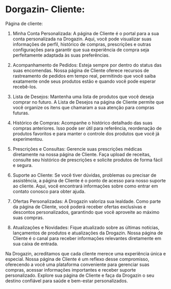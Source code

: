 # Dorgazin- Cliente:

Página de cliente:

1. Minha Conta Personalizada:
A página de Cliente é o portal para a sua conta personalizada na Drogazin. Aqui, você pode visualizar suas informações de perfil, histórico de compras, prescrições e outras configurações para garantir que sua experiência de compra seja perfeitamente adaptada às suas preferências.

2. Acompanhamento de Pedidos:
Esteja sempre por dentro do status das suas encomendas. Nossa página de Cliente oferece recursos de rastreamento de pedidos em tempo real, permitindo que você saiba exatamente onde seus produtos estão e quando você pode esperar recebê-los.

3. Lista de Desejos:
Mantenha uma lista de produtos que você deseja comprar no futuro. A Lista de Desejos na página de Cliente permite que você organize os itens que chamaram a sua atenção para compras futuras.

4. Histórico de Compras:
Acompanhe o histórico detalhado das suas compras anteriores. Isso pode ser útil para referência, reordenação de produtos favoritos e para manter o controle dos produtos que você já experimentou.

5. Prescrições e Consultas:
Gerencie suas prescrições médicas diretamente na nossa página de Cliente. Faça upload de receitas, consulte seu histórico de prescrições e solicite produtos de forma fácil e segura.

6. Suporte ao Cliente:
Se você tiver dúvidas, problemas ou precisar de assistência, a página de Cliente é o ponto de acesso para nosso suporte ao cliente. Aqui, você encontrará informações sobre como entrar em contato conosco para obter ajuda.

7. Ofertas Personalizadas:
A Drogazin valoriza sua lealdade. Como parte da página de Cliente, você poderá receber ofertas exclusivas e descontos personalizados, garantindo que você aproveite ao máximo suas compras.

8. Atualizações e Novidades:
Fique atualizado sobre as últimas notícias, lançamentos de produtos e atualizações da Drogazin. Nossa página de Cliente é o canal para receber informações relevantes diretamente em sua caixa de entrada.

Na Drogazin, acreditamos que cada cliente merece uma experiência única e especial. Nossa página de Cliente é um reflexo desse compromisso, oferecendo a você uma plataforma conveniente para gerenciar suas compras, acessar informações importantes e receber suporte personalizado. Explore sua página de Cliente e faça da Drogazin o seu destino confiável para saúde e bem-estar personalizados.